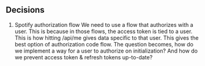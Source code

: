 
## Decisions
1. Spotify authorization flow
We need to use a flow that authorizes with a user. This is because in those flows,
the access token is tied to a user. This is how hitting /api/me gives data
specific to that user. This gives the best option of authorization code flow.
The question becomes, how do we implement a way for a user to authorize on
initialization? And how do we prevent access token & refresh tokens up-to-date?
